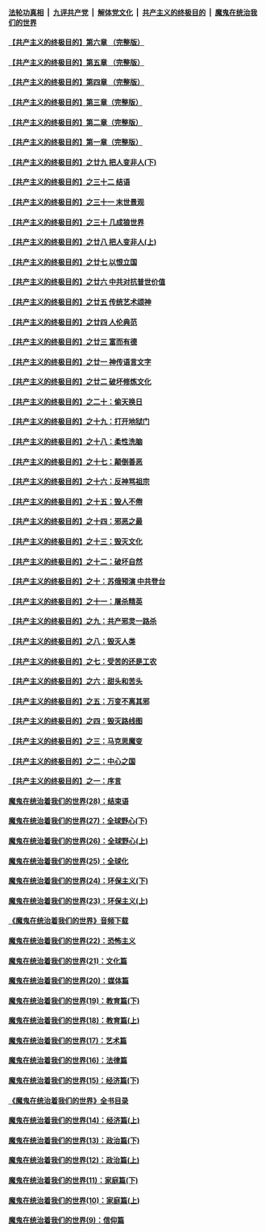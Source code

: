 

####  [法轮功真相](../../../../basic/blob/master/README.md?t=06302003) &nbsp;|&nbsp; [九评共产党](../../../../9ping.md/blob/master/README.md?t=06302003) &nbsp;|&nbsp; [解体党文化](../../../../jtdwh.md/blob/master/README.md?t=06302003)  &nbsp;|&nbsp; [共产主义的终极目的](../../../../gczydzjmd.md/blob/master/README.md?t=06302003) &nbsp;|&nbsp; [魔鬼在统治我们的世界](../../../../mgztzwmdsj.md/blob/master/README.md?t=06302003) 

#### [【共产主义的终极目的】第六章 （完整版）](../pages/nsc422/n11428913.md?t=06302003) 

#### [【共产主义的终极目的】第五章 （完整版）](../pages/nsc422/n11428912.md?t=06302003) 

#### [【共产主义的终极目的】第四章 （完整版）](../pages/nsc422/n11428907.md?t=06302003) 

#### [【共产主义的终极目的】第三章（完整版）](../pages/nsc422/n11428848.md?t=06302003) 

#### [【共产主义的终极目的】第二章（完整版）](../pages/nsc422/n11428831.md?t=06302003) 

#### [【共产主义的终极目的】第一章（完整版）](../pages/nsc422/n11417651.md?t=06302003) 

#### [【共产主义的终极目的】之廿九 把人变非人(下)](../pages/nsc422/n11344140.md?t=06302003) 

#### [【共产主义的终极目的】之三十二 结语](../pages/nsc422/n11360535.md?t=06302003) 

#### [【共产主义的终极目的】之三十一 末世景观](../pages/nsc422/n11351129.md?t=06302003) 

#### [【共产主义的终极目的】之三十 几成狼世界](../pages/nsc422/n11348280.md?t=06302003) 

#### [【共产主义的终极目的】之廿八 把人变非人(上)](../pages/nsc422/n11340492.md?t=06302003) 

#### [【共产主义的终极目的】之廿七 以恨立国](../pages/nsc422/n11336944.md?t=06302003) 

#### [【共产主义的终极目的】之廿六 中共对抗普世价值](../pages/nsc422/n11324785.md?t=06302003) 

#### [【共产主义的终极目的】之廿五 传统艺术颂神](../pages/nsc422/n11296396.md?t=06302003) 

#### [【共产主义的终极目的】之廿四 人伦典范](../pages/nsc422/n11296397.md?t=06302003) 

#### [【共产主义的终极目的】之廿三 富而有德](../pages/nsc422/n11283598.md?t=06302003) 

#### [【共产主义的终极目的】之廿一 神传语言文字](../pages/nsc422/n11263265.md?t=06302003) 

#### [【共产主义的终极目的】之廿二 破坏修炼文化](../pages/nsc422/n11245728.md?t=06302003) 

#### [【共产主义的终极目的】之二十：偷天换日](../pages/nsc422/n11238846.md?t=06302003) 

#### [【共产主义的终极目的】之十九：打开地狱门](../pages/nsc422/n11206376.md?t=06302003) 

#### [【共产主义的终极目的】之十八：柔性洗脑](../pages/nsc422/n11199994.md?t=06302003) 

#### [【共产主义的终极目的】之十七：颠倒善恶](../pages/nsc422/n11179782.md?t=06302003) 

#### [【共产主义的终极目的】之十六：反神骂祖宗](../pages/nsc422/n11166798.md?t=06302003) 

#### [【共产主义的终极目的】之十五：毁人不倦](../pages/nsc422/n11166792.md?t=06302003) 

#### [【共产主义的终极目的】之十四：邪恶之最](../pages/nsc422/n11150249.md?t=06302003) 

#### [【共产主义的终极目的】之十三：毁灭文化](../pages/nsc422/n11135227.md?t=06302003) 

#### [【共产主义的终极目的】之十二：破坏自然](../pages/nsc422/n11135214.md?t=06302003) 

#### [【共产主义的终极目的】之十：苏俄预演 中共登台](../pages/nsc422/n11118424.md?t=06302003) 

#### [【共产主义的终极目的】之十一：屠杀精英](../pages/nsc422/n11118442.md?t=06302003) 

#### [【共产主义的终极目的】之九：共产邪灵一路杀](../pages/nsc422/n11114139.md?t=06302003) 

#### [【共产主义的终极目的】之八：毁灭人类](../pages/nsc422/n11108503.md?t=06302003) 

#### [【共产主义的终极目的】之七：受苦的还是工农](../pages/nsc422/n11101809.md?t=06302003) 

#### [【共产主义的终极目的】之六：甜头和苦头](../pages/nsc422/n11096971.md?t=06302003) 

#### [【共产主义的终极目的】之五：万变不离其邪](../pages/nsc422/n11091285.md?t=06302003) 

#### [【共产主义的终极目的】之四：毁灭路线图](../pages/nsc422/n11086284.md?t=06302003) 

#### [【共产主义的终极目的】之三：马克思魔变](../pages/nsc422/n11061941.md?t=06302003) 

#### [【共产主义的终极目的】之二：中心之国](../pages/nsc422/n11047728.md?t=06302003) 

#### [【共产主义的终极目的】之一：序言](../pages/nsc422/n11086077.md?t=06302003) 

#### [魔鬼在统治着我们的世界(28)：结束语](../pages/nsc422/n10936246.md?t=06302003) 

#### [魔鬼在统治着我们的世界(27)：全球野心(下)](../pages/nsc422/n10928319.md?t=06302003) 

#### [魔鬼在统治着我们的世界(26)：全球野心(上)](../pages/nsc422/n10900318.md?t=06302003) 

#### [魔鬼在统治着我们的世界(25)：全球化](../pages/nsc422/n10788205.md?t=06302003) 

#### [魔鬼在统治着我们的世界(24)：环保主义(下)](../pages/nsc422/n10695307.md?t=06302003) 

#### [魔鬼在统治着我们的世界(23)：环保主义(上)](../pages/nsc422/n10688613.md?t=06302003) 

#### [《魔鬼在统治着我们的世界》音频下载](../pages/nsc422/n10635553.md?t=06302003) 

#### [魔鬼在统治着我们的世界(22)：恐怖主义](../pages/nsc422/n10614727.md?t=06302003) 

#### [魔鬼在统治着我们的世界(21)：文化篇](../pages/nsc422/n10597706.md?t=06302003) 

#### [魔鬼在统治着我们的世界(20)：媒体篇](../pages/nsc422/n10586579.md?t=06302003) 

#### [魔鬼在统治着我们的世界(19)：教育篇(下)](../pages/nsc422/n10564808.md?t=06302003) 

#### [魔鬼在统治着我们的世界(18)：教育篇(上)](../pages/nsc422/n10526970.md?t=06302003) 

#### [魔鬼在统治着我们的世界(17)：艺术篇](../pages/nsc422/n10499093.md?t=06302003) 

#### [魔鬼在统治着我们的世界(16)：法律篇](../pages/nsc422/n10485969.md?t=06302003) 

#### [魔鬼在统治着我们的世界(15)：经济篇(下)](../pages/nsc422/n10469975.md?t=06302003) 

#### [《魔鬼在统治着我们的世界》全书目录](../pages/nsc422/n10464261.md?t=06302003) 

#### [魔鬼在统治着我们的世界(14)：经济篇(上)](../pages/nsc422/n10457370.md?t=06302003) 

#### [魔鬼在统治着我们的世界(13)：政治篇(下)](../pages/nsc422/n10448270.md?t=06302003) 

#### [魔鬼在统治着我们的世界(12)：政治篇(上)](../pages/nsc422/n10444576.md?t=06302003) 

#### [魔鬼在统治着我们的世界(11)：家庭篇(下)](../pages/nsc422/n10440961.md?t=06302003) 

#### [魔鬼在统治着我们的世界(10)：家庭篇(上)](../pages/nsc422/n10435448.md?t=06302003) 

#### [魔鬼在统治着我们的世界(9)：信仰篇](../pages/nsc422/n10432159.md?t=06302003) 

